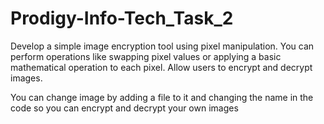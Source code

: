 # Prodigy-Info-Tech_Task_2
Develop a simple image encryption tool using pixel manipulation. You can perform operations like swapping pixel values or applying a basic mathematical operation to each pixel. Allow users to encrypt and decrypt images.


You can change image by adding a file to it and changing the name in the code  so you can encrypt and decrypt your own images 
